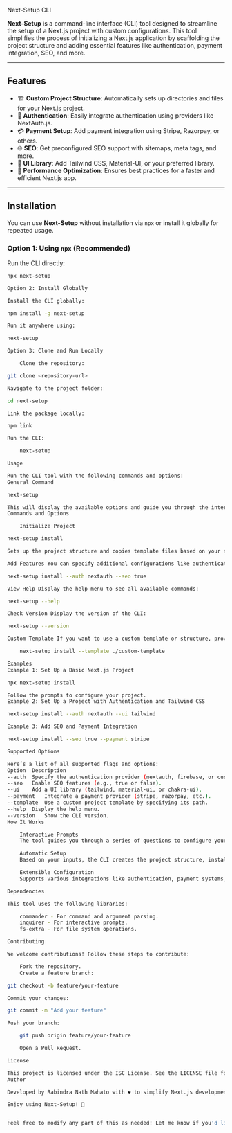  Next-Setup CLI

**Next-Setup** is a command-line interface (CLI) tool designed to streamline the setup of a Next.js project with custom configurations. This tool simplifies the process of initializing a Next.js application by scaffolding the project structure and adding essential features like authentication, payment integration, SEO, and more.

---

## Features

- 🏗️ **Custom Project Structure**: Automatically sets up directories and files for your Next.js project.
- 🔑 **Authentication**: Easily integrate authentication using providers like NextAuth.js.
- 💳 **Payment Setup**: Add payment integration using Stripe, Razorpay, or others.
- 🌐 **SEO**: Get preconfigured SEO support with sitemaps, meta tags, and more.
- 🎨 **UI Library**: Add Tailwind CSS, Material-UI, or your preferred library.
- 🚀 **Performance Optimization**: Ensures best practices for a faster and efficient Next.js app.

---

## Installation

You can use **Next-Setup** without installation via `npx` or install it globally for repeated usage.

### Option 1: Using `npx` (Recommended)
Run the CLI directly:
```bash
npx next-setup

Option 2: Install Globally

Install the CLI globally:

npm install -g next-setup

Run it anywhere using:

next-setup

Option 3: Clone and Run Locally

    Clone the repository:

git clone <repository-url>

Navigate to the project folder:

cd next-setup

Link the package locally:

npm link

Run the CLI:

    next-setup

Usage

Run the CLI tool with the following commands and options:
General Command

next-setup

This will display the available options and guide you through the interactive setup process.
Commands and Options

    Initialize Project

next-setup install

Sets up the project structure and copies template files based on your selections.

Add Features You can specify additional configurations like authentication or SEO. For example:

next-setup install --auth nextauth --seo true

View Help Display the help menu to see all available commands:

next-setup --help

Check Version Display the version of the CLI:

next-setup --version

Custom Template If you want to use a custom template or structure, provide the template path:

    next-setup install --template ./custom-template

Examples
Example 1: Set Up a Basic Next.js Project

npx next-setup install

Follow the prompts to configure your project.
Example 2: Set Up a Project with Authentication and Tailwind CSS

next-setup install --auth nextauth --ui tailwind

Example 3: Add SEO and Payment Integration

next-setup install --seo true --payment stripe

Supported Options

Here’s a list of all supported flags and options:
Option	Description
--auth	Specify the authentication provider (nextauth, firebase, or custom).
--seo	Enable SEO features (e.g., true or false).
--ui	Add a UI library (tailwind, material-ui, or chakra-ui).
--payment	Integrate a payment provider (stripe, razorpay, etc.).
--template	Use a custom project template by specifying its path.
--help	Display the help menu.
--version	Show the CLI version.
How It Works

    Interactive Prompts
    The tool guides you through a series of questions to configure your Next.js project.

    Automatic Setup
    Based on your inputs, the CLI creates the project structure, installs dependencies, and configures files.

    Extensible Configuration
    Supports various integrations like authentication, payment systems, UI libraries, and more.

Dependencies

This tool uses the following libraries:

    commander - For command and argument parsing.
    inquirer - For interactive prompts.
    fs-extra - For file system operations.

Contributing

We welcome contributions! Follow these steps to contribute:

    Fork the repository.
    Create a feature branch:

git checkout -b feature/your-feature

Commit your changes:

git commit -m "Add your feature"

Push your branch:

    git push origin feature/your-feature

    Open a Pull Request.

License

This project is licensed under the ISC License. See the LICENSE file for details.
Author

Developed by Rabindra Nath Mahato with ❤️ to simplify Next.js development.

Enjoy using Next-Setup! 🚀


Feel free to modify any part of this as needed! Let me know if you'd like more help refini
